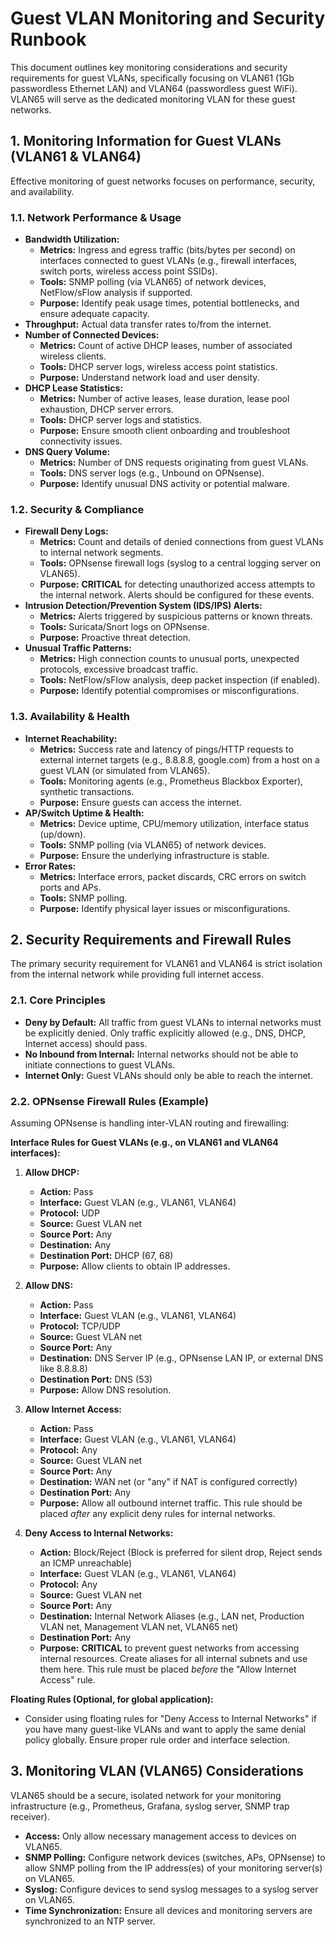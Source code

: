 # Guest VLAN Monitoring and Security Runbook

This document outlines key monitoring considerations and security requirements for guest VLANs, specifically focusing on VLAN61 (1Gb passwordless Ethernet LAN) and VLAN64 (passwordless guest WiFi). VLAN65 will serve as the dedicated monitoring VLAN for these guest networks.

## 1. Monitoring Information for Guest VLANs (VLAN61 & VLAN64)

Effective monitoring of guest networks focuses on performance, security, and availability.

### 1.1. Network Performance & Usage

*   **Bandwidth Utilization:**
    *   **Metrics:** Ingress and egress traffic (bits/bytes per second) on interfaces connected to guest VLANs (e.g., firewall interfaces, switch ports, wireless access point SSIDs).
    *   **Tools:** SNMP polling (via VLAN65) of network devices, NetFlow/sFlow analysis if supported.
    *   **Purpose:** Identify peak usage times, potential bottlenecks, and ensure adequate capacity.
*   **Throughput:** Actual data transfer rates to/from the internet.
*   **Number of Connected Devices:**
    *   **Metrics:** Count of active DHCP leases, number of associated wireless clients.
    *   **Tools:** DHCP server logs, wireless access point statistics.
    *   **Purpose:** Understand network load and user density.
*   **DHCP Lease Statistics:**
    *   **Metrics:** Number of active leases, lease duration, lease pool exhaustion, DHCP server errors.
    *   **Tools:** DHCP server logs and statistics.
    *   **Purpose:** Ensure smooth client onboarding and troubleshoot connectivity issues.
*   **DNS Query Volume:**
    *   **Metrics:** Number of DNS requests originating from guest VLANs.
    *   **Tools:** DNS server logs (e.g., Unbound on OPNsense).
    *   **Purpose:** Identify unusual DNS activity or potential malware.

### 1.2. Security & Compliance

*   **Firewall Deny Logs:**
    *   **Metrics:** Count and details of denied connections from guest VLANs to internal network segments.
    *   **Tools:** OPNsense firewall logs (syslog to a central logging server on VLAN65).
    *   **Purpose:** **CRITICAL** for detecting unauthorized access attempts to the internal network. Alerts should be configured for these events.
*   **Intrusion Detection/Prevention System (IDS/IPS) Alerts:**
    *   **Metrics:** Alerts triggered by suspicious patterns or known threats.
    *   **Tools:** Suricata/Snort logs on OPNsense.
    *   **Purpose:** Proactive threat detection.
*   **Unusual Traffic Patterns:**
    *   **Metrics:** High connection counts to unusual ports, unexpected protocols, excessive broadcast traffic.
    *   **Tools:** NetFlow/sFlow analysis, deep packet inspection (if enabled).
    *   **Purpose:** Identify potential compromises or misconfigurations.

### 1.3. Availability & Health

*   **Internet Reachability:**
    *   **Metrics:** Success rate and latency of pings/HTTP requests to external internet targets (e.g., 8.8.8.8, google.com) from a host on a guest VLAN (or simulated from VLAN65).
    *   **Tools:** Monitoring agents (e.g., Prometheus Blackbox Exporter), synthetic transactions.
    *   **Purpose:** Ensure guests can access the internet.
*   **AP/Switch Uptime & Health:**
    *   **Metrics:** Device uptime, CPU/memory utilization, interface status (up/down).
    *   **Tools:** SNMP polling (via VLAN65) of network devices.
    *   **Purpose:** Ensure the underlying infrastructure is stable.
*   **Error Rates:**
    *   **Metrics:** Interface errors, packet discards, CRC errors on switch ports and APs.
    *   **Tools:** SNMP polling.
    *   **Purpose:** Identify physical layer issues or misconfigurations.

## 2. Security Requirements and Firewall Rules

The primary security requirement for VLAN61 and VLAN64 is strict isolation from the internal network while providing full internet access.

### 2.1. Core Principles

*   **Deny by Default:** All traffic from guest VLANs to internal networks must be explicitly denied. Only traffic explicitly allowed (e.g., DNS, DHCP, Internet access) should pass.
*   **No Inbound from Internal:** Internal networks should not be able to initiate connections to guest VLANs.
*   **Internet Only:** Guest VLANs should only be able to reach the internet.

### 2.2. OPNsense Firewall Rules (Example)

Assuming OPNsense is handling inter-VLAN routing and firewalling:

**Interface Rules for Guest VLANs (e.g., on VLAN61 and VLAN64 interfaces):**

1.  **Allow DHCP:**
    *   **Action:** Pass
    *   **Interface:** Guest VLAN (e.g., VLAN61, VLAN64)
    *   **Protocol:** UDP
    *   **Source:** Guest VLAN net
    *   **Source Port:** Any
    *   **Destination:** Any
    *   **Destination Port:** DHCP (67, 68)
    *   **Purpose:** Allow clients to obtain IP addresses.

2.  **Allow DNS:**
    *   **Action:** Pass
    *   **Interface:** Guest VLAN (e.g., VLAN61, VLAN64)
    *   **Protocol:** TCP/UDP
    *   **Source:** Guest VLAN net
    *   **Source Port:** Any
    *   **Destination:** DNS Server IP (e.g., OPNsense LAN IP, or external DNS like 8.8.8.8)
    *   **Destination Port:** DNS (53)
    *   **Purpose:** Allow DNS resolution.

3.  **Allow Internet Access:**
    *   **Action:** Pass
    *   **Interface:** Guest VLAN (e.g., VLAN61, VLAN64)
    *   **Protocol:** Any
    *   **Source:** Guest VLAN net
    *   **Source Port:** Any
    *   **Destination:** WAN net (or "any" if NAT is configured correctly)
    *   **Destination Port:** Any
    *   **Purpose:** Allow all outbound internet traffic. This rule should be placed *after* any explicit deny rules for internal networks.

4.  **Deny Access to Internal Networks:**
    *   **Action:** Block/Reject (Block is preferred for silent drop, Reject sends an ICMP unreachable)
    *   **Interface:** Guest VLAN (e.g., VLAN61, VLAN64)
    *   **Protocol:** Any
    *   **Source:** Guest VLAN net
    *   **Source Port:** Any
    *   **Destination:** Internal Network Aliases (e.g., LAN net, Production VLAN net, Management VLAN net, VLAN65 net)
    *   **Destination Port:** Any
    *   **Purpose:** **CRITICAL** to prevent guest networks from accessing internal resources. Create aliases for all internal subnets and use them here. This rule must be placed *before* the "Allow Internet Access" rule.

**Floating Rules (Optional, for global application):**

*   Consider using floating rules for "Deny Access to Internal Networks" if you have many guest-like VLANs and want to apply the same denial policy globally. Ensure proper rule order and interface selection.

## 3. Monitoring VLAN (VLAN65) Considerations

VLAN65 should be a secure, isolated network for your monitoring infrastructure (e.g., Prometheus, Grafana, syslog server, SNMP trap receiver).

*   **Access:** Only allow necessary management access to devices on VLAN65.
*   **SNMP Polling:** Configure network devices (switches, APs, OPNsense) to allow SNMP polling from the IP address(es) of your monitoring server(s) on VLAN65.
*   **Syslog:** Configure devices to send syslog messages to a syslog server on VLAN65.
*   **Time Synchronization:** Ensure all devices and monitoring servers are synchronized to an NTP server.
